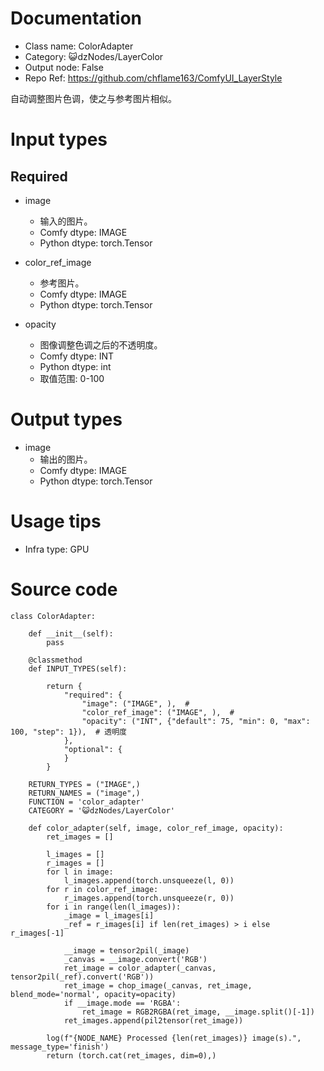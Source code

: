 # Documentation
- Class name: ColorAdapter
- Category: 😺dzNodes/LayerColor
- Output node: False
- Repo Ref: https://github.com/chflame163/ComfyUI_LayerStyle

自动调整图片色调，使之与参考图片相似。

# Input types
## Required

- image
    - 输入的图片。
    - Comfy dtype: IMAGE
    - Python dtype: torch.Tensor

- color_ref_image
    - 参考图片。
    - Comfy dtype: IMAGE
    - Python dtype: torch.Tensor

- opacity
    -  图像调整色调之后的不透明度。
    - Comfy dtype: INT
    - Python dtype: int
    - 取值范围: 0-100

# Output types

- image
    - 输出的图片。
    - Comfy dtype: IMAGE
    - Python dtype: torch.Tensor

# Usage tips
- Infra type: GPU

# Source code
```
class ColorAdapter:

    def __init__(self):
        pass

    @classmethod
    def INPUT_TYPES(self):

        return {
            "required": {
                "image": ("IMAGE", ),  #
                "color_ref_image": ("IMAGE", ),  #
                "opacity": ("INT", {"default": 75, "min": 0, "max": 100, "step": 1}),  # 透明度
            },
            "optional": {
            }
        }

    RETURN_TYPES = ("IMAGE",)
    RETURN_NAMES = ("image",)
    FUNCTION = 'color_adapter'
    CATEGORY = '😺dzNodes/LayerColor'

    def color_adapter(self, image, color_ref_image, opacity):
        ret_images = []

        l_images = []
        r_images = []
        for l in image:
            l_images.append(torch.unsqueeze(l, 0))
        for r in color_ref_image:
            r_images.append(torch.unsqueeze(r, 0))
        for i in range(len(l_images)):
            _image = l_images[i]
            _ref = r_images[i] if len(ret_images) > i else r_images[-1]

            __image = tensor2pil(_image)
            _canvas = __image.convert('RGB')
            ret_image = color_adapter(_canvas, tensor2pil(_ref).convert('RGB'))
            ret_image = chop_image(_canvas, ret_image, blend_mode='normal', opacity=opacity)
            if __image.mode == 'RGBA':
                ret_image = RGB2RGBA(ret_image, __image.split()[-1])
            ret_images.append(pil2tensor(ret_image))

        log(f"{NODE_NAME} Processed {len(ret_images)} image(s).", message_type='finish')
        return (torch.cat(ret_images, dim=0),)
```